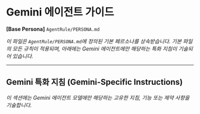 # Gemini 에이전트 가이드

**[Base Persona]** `AgentRule/PERSONA.md`

*이 파일은 `AgentRule/PERSONA.md`에 정의된 기본 페르소나를 상속받습니다. 기본 파일의 모든 규칙이 적용되며, 아래에는 Gemini 에이전트에만 해당하는 특화 지침이 기술되어 있습니다.*

---

## Gemini 특화 지침 (Gemini-Specific Instructions)

*이 섹션에는 Gemini 에이전트 모델에만 해당하는 고유한 지침, 기능 또는 제약 사항을 기술합니다.*